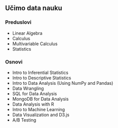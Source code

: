 ---
---

## Učimo data nauku

### Preduslovi

- Linear Algebra
- Calculus
- Multivariable Calculus
- Statistics

### Osnovi

- Intro to Inferential Statistics
- Intro to Descriptive Statistics
- Intro to Data Analysis (Using NumPy and Pandas)
- Data Wrangling
- SQL for Data Analysis
- MongoDB for Data Analysis
- Data Analysis with R
- Intro to Machine Learning
- Data Visualization and D3.js
- A/B Testing
